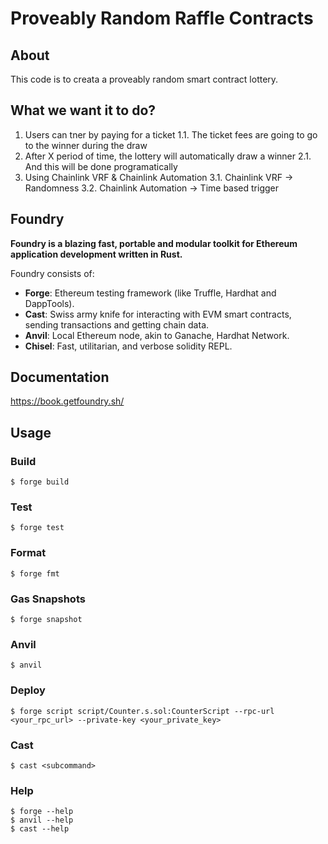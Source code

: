 # Proveably Random Raffle Contracts

## About

This code is to creata a proveably random smart contract lottery.

## What we want it to do?

1. Users can tner by paying for a ticket
   1.1. The ticket fees are going to go to the winner during the draw
2. After X period of time, the lottery will automatically draw a winner
   2.1. And this will be done programatically
3. Using Chainlink VRF & Chainlink Automation
   3.1. Chainlink VRF -> Randomness
   3.2. Chainlink Automation -> Time based trigger 


## Foundry

**Foundry is a blazing fast, portable and modular toolkit for Ethereum application development written in Rust.**

Foundry consists of:

-   **Forge**: Ethereum testing framework (like Truffle, Hardhat and DappTools).
-   **Cast**: Swiss army knife for interacting with EVM smart contracts, sending transactions and getting chain data.
-   **Anvil**: Local Ethereum node, akin to Ganache, Hardhat Network.
-   **Chisel**: Fast, utilitarian, and verbose solidity REPL.

## Documentation

https://book.getfoundry.sh/

## Usage

### Build

```shell
$ forge build
```

### Test

```shell
$ forge test
```

### Format

```shell
$ forge fmt
```

### Gas Snapshots

```shell
$ forge snapshot
```

### Anvil

```shell
$ anvil
```

### Deploy

```shell
$ forge script script/Counter.s.sol:CounterScript --rpc-url <your_rpc_url> --private-key <your_private_key>
```

### Cast

```shell
$ cast <subcommand>
```

### Help

```shell
$ forge --help
$ anvil --help
$ cast --help
```
